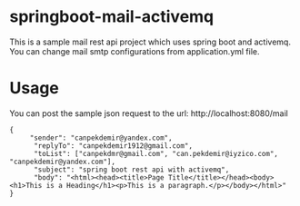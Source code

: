 # springboot-mail-activemq

This is a sample mail rest api project which uses spring boot and activemq.
You can change mail smtp configurations from application.yml file.


# Usage

You can post the sample json request to the url: http://localhost:8080/mail

    {
	     "sender": "canpekdemir@yandex.com",
	      "replyTo": "canpekdemir1912@gmail.com",
	      "toList": ["canpekdmr@gmail.com", "can.pekdemir@iyzico.com", "canpekdemir@yandex.com"],
	      "subject": "spring boot rest api with activemq",
	      "body": "<html><head><title>Page Title</title></head><body><h1>This is a Heading</h1><p>This is a paragraph.</p></body></html>"
    }        
